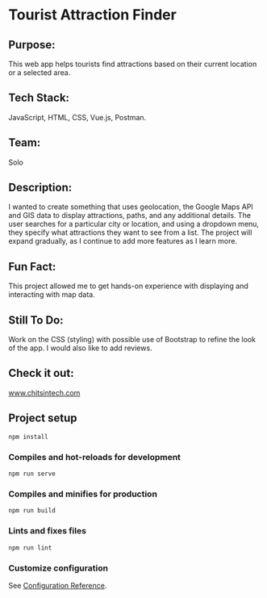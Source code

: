 # Tourist Attraction Finder

## Purpose:
This web app helps tourists find attractions based on their current location or a selected area.
## Tech Stack:
JavaScript, HTML, CSS, Vue.js, Postman.
## Team:
Solo
## Description:
I wanted to create something that uses geolocation, the Google Maps API and GIS data  to display attractions, paths, and any additional details.
The user searches for a particular city or location, and using a dropdown menu, they specify what attractions they want to see from a list.
The project will expand gradually, as I continue to add more features as I learn more.

## Fun Fact:
This project allowed me to get hands-on experience with displaying and interacting with map data.
## Still To Do:
Work on the CSS (styling) with possible use of Bootstrap to refine the look of the app.
I would also like to add reviews.
## Check it out:
www.chitsintech.com


## Project setup
```
npm install
```

### Compiles and hot-reloads for development
```
npm run serve
```

### Compiles and minifies for production
```
npm run build
```

### Lints and fixes files
```
npm run lint
```

### Customize configuration
See [Configuration Reference](https://cli.vuejs.org/config/).
